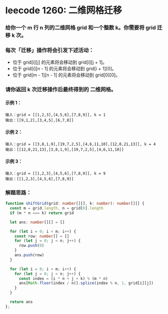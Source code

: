 # leecode 1260: 二维网格迁移

### 给你一个 m 行 n 列的二维网格 grid 和一个整数 k。你需要将 grid 迁移 k 次。

### 每次「迁移」操作将会引发下述活动：

* 位于 grid[i][j] 的元素将会移动到 grid[i][j + 1]。
* 位于 grid[i][n - 1] 的元素将会移动到 grid[i + 1][0]。
* 位于 grid[m - 1][n - 1] 的元素将会移动到 grid[0][0]。
### 请你返回 k 次迁移操作后最终得到的 二维网格。

#### 示例 1：
```
输入：grid = [[1,2,3],[4,5,6],[7,8,9]], k = 1
输出：[[9,1,2],[3,4,5],[6,7,8]]
```
#### 示例 2：
```
输入：grid = [[3,8,1,9],[19,7,2,5],[4,6,11,10],[12,0,21,13]], k = 4
输出：[[12,0,21,13],[3,8,1,9],[19,7,2,5],[4,6,11,10]]
```
#### 示例 3：
```
输入：grid = [[1,2,3],[4,5,6],[7,8,9]], k = 9
输出：[[1,2,3],[4,5,6],[7,8,9]]
```

### 解题思路：
```ts
function shiftGrid(grid: number[][], k: number): number[][] {
  const m = grid.length, n = grid[0].length
  if (m * n === k) return grid

  let ans: number[][] = []

  for (let i = 0; i < m; i++) {
    const row: number[] = []
    for (let j = 0; j < n; j++) {
      row.push(0)
    }
    ans.push(row)
  }

  for (let i = 0; i < m; i++) {
    for (let j = 0; j < n; j++) {
      const index = (i * n + j + k) % (m * n)
      ans[Math.floor(index / n)].splice(index % n, 1, grid[i][j])
    }
  }

  return ans
};
```